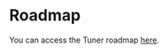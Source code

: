 # Roadmap

You can access the Tuner roadmap [here][project_roadmap-url].

[project_roadmap-url]: https://github.com/users/rodrigogalura/projects/10/views/5?layout=board

